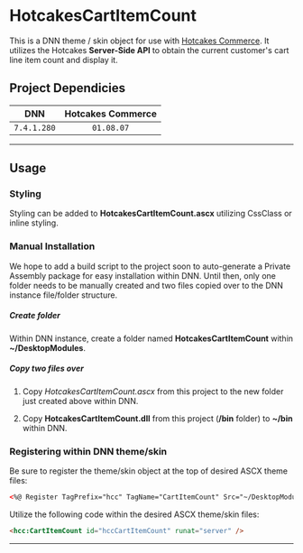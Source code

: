 # HotcakesCartItemCount
This is a DNN theme / skin object for use with [Hotcakes Commerce](http://www.hotcakescommerce.com).  It utilizes the Hotcakes **Server-Side API** to obtain the current customer's cart line item count and display it.

## Project Dependicies
| DNN         | Hotcakes Commerce |
|:-----------:|:-----------------:|
| `7.4.1.280` | `01.08.07`        |

---

## Usage
### Styling
Styling can be added to **HotcakesCartItemCount.ascx** utilizing CssClass or inline styling.

### Manual Installation
We hope to add a build script to the project soon to auto-generate a Private Assembly package for easy installation within DNN.  Until then, only one folder needs to be manually created and two files copied over to the DNN instance file/folder structure.

##### Create folder
Within DNN instance, create a folder named **HotcakesCartItemCount** within **~/DesktopModules**.

##### Copy two files over
1. Copy *HotcakesCartItemCount.ascx* from this project to the new folder just created above within DNN.

2. Copy **HotcakesCartItemCount.dll** from this project (**/bin** folder) to **~/bin** within DNN.

### Registering within DNN theme/skin
Be sure to register the theme/skin object at the top of desired ASCX theme files:
```html
<%@ Register TagPrefix="hcc" TagName="CartItemCount" Src="~/DesktopModules/HotcakesCartItemCount/HotcakesCartItemCount.ascx" %>
```
 

Utilize the following code within the desired ASCX theme/skin files:
```html
<hcc:CartItemCount id="hccCartItemCount" runat="server" />
``` 

---